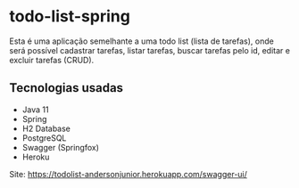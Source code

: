 # todo-list-spring

Esta é uma aplicação semelhante a uma todo list (lista de tarefas), onde será possível cadastrar tarefas, listar tarefas, buscar tarefas pelo id, editar e excluir tarefas (CRUD).



## Tecnologias usadas

* Java 11
* Spring
* H2 Database
* PostgreSQL
* Swagger (Springfox)
* Heroku

Site:
https://todolist-andersonjunior.herokuapp.com/swagger-ui/
